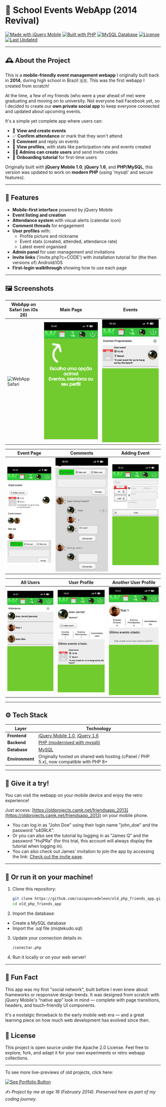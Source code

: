 # 📅 School Events WebApp (2014 Revival)

[![Made with jQuery Mobile](https://img.shields.io/badge/Made%20with-jQuery%20Mobile-0769AD?logo=jquery&logoColor=white)](https://jquerymobile.com/)
[![Built with PHP](https://img.shields.io/badge/Built%20with-PHP-777BB4?logo=php&logoColor=white)](https://www.php.net/)
[![MySQL Database](https://img.shields.io/badge/Database-MySQL-4479A1?logo=mysql&logoColor=white)](https://www.mysql.com/)
[![License](https://img.shields.io/badge/License-MIT-green.svg)](LICENSE)
[![Last Updated](https://img.shields.io/badge/Updated-2025-blue.svg)](#)

---

## 🕰️ About the Project

This is a **mobile-friendly event management webapp** I originally built back in **2014**, during high school in Brazil 🇧🇷. This was the first webapp I created from scratch!

At the time, a few of my friends (who were a year ahead of me) were graduating and moving on to university. Not everyone had Facebook yet, so I decided to create our **own private social app** to keep everyone connected and updated about upcoming events.

It's a simple yet complete app where users can:
- 📆 **View and create events**  
- ✅ **Confirm attendance** or mark that they won't attend  
- 💬 **Comment** and reply on events  
- 👥 **View profiles**, with stats like participation rate and events created  
- 🧑‍💻 **Admins can create users** and send invite codes  
- 🧭 **Onboarding tutorial** for first-time users  

Originally built with **jQuery Mobile 1.0**, **jQuery 1.6**, and **PHP/MySQL**, this version was updated to work on **modern PHP** (using 'mysqli' and secure features).

---

## 📱 Features

- **Mobile-first interface** powered by jQuery Mobile  
- **Event listing and creation**
- **Attendance system** with visual alerts (calendar icon)  
- **Comment threads** for engagement  
- **User profiles** with:
  - Profile picture and nickname  
  - Event stats (created, attended, attendance rate)  
  - Latest event organised  
- **Admin panel** for user management and invitations  
- **Invite links** ('invite.php?c=CODE') with installation tutorial for (the then versions of) Android/iOS  
- **First-login walkthrough** showing how to use each page  

---

## 🖼️ Screenshots

| WebApp on Safari (on iOs 26) | Main Page | Events |
|------------|---------|------------|
| ![WebApp Safari](screenshots/webapp_safari.PNG) | ![Main Page](screenshots/main_page.PNG) | ![Events](screenshots/events.PNG) |  |

| Event Page | Comments | Adding Event |
|---------------|-----------|-----------|
| ![Event Page](screenshots/event_page.PNG) | ![Comments](screenshots/comment_section_event_page.PNG) | ![Add Event](screenshots/adding_new_event.PNG) |

| All Users | User Profile | Another User Profile |
|---------------|-----------------------|------------------|
| ![All Users](screenshots/all_users.PNG) | ![User Profile](screenshots/user_profile.PNG) | ![Another Profile](screenshots/another_user_profile.PNG) |

---

## ⚙️ Tech Stack

| Layer | Technology |
|-------|-------------|
| **Frontend** | [jQuery Mobile 1.0](https://jquerymobile.com/), [jQuery 1.6](https://jquery.com/) |
| **Backend** | [PHP (modernised with mysqli)](https://www.php.net/) |
| **Database** | [MySQL](https://www.mysql.com/) |
| **Environment** | Originally hosted on shared web hosting (cPanel / PHP 5.x), now compatible with PHP 8+ |

---

## 📱 Give it a try!
You can visit the webapp on your mobile device and enjoy the retro experience!

Just access: [https://oldprojects.camk.net/friendsapp_2013](https://oldprojects.camk.net/friendsapp_2013) on your mobile phone.

* You can log in as "John Doe" using their login name "john_doe" and the password "s40RLK".
* Or you can also see the tutorial by logging in as "James Q" and the password "HvjPRa" (for this trial, this account will always display the tutorial when logging in).
* You can also check out James' invitation to join the app by accessing the link: [Check out the invite page](https://oldprojects.camk.net/friendsapp_2013/invite.php?c=vtHsGXQJC9).

---

## 🚀 Or run it on your machine!

1. Clone this repository:
   ```bash
   git clone https://github.com/caioponcedeleon/old_php_friends_app.git
   cd old_php_friends_app

2. Import the database:

- Create a MySQL database
- Import the .sql file (miqtekudo.sql)

3. Update your connection details in:
   ```bash
   /conectar.php

4. Run it locally or on your web server!

---

## 🧠 Fun Fact

This app was my first "social network", built before I even knew about frameworks or responsive design trends. It was designed from scratch with jQuery Mobile's “native app” look in mind — complete with page transitions, headers, and touch-friendly UI components.

It's a nostalgic throwback to the early mobile web era — and a great learning piece on how much web development has evolved since then.

## 🪪 License

This project is open source under the Apache 2.0 License.
Feel free to explore, fork, and adapt it for your own experiments or retro webapp collections.

---

To see more live-previews of old projects, click here:

<a href="https://oldprojects.camk.net/" target="_blank"><img src="https://oldprojects.camk.net/visitas.php?img=en&ind=Gh_FriendsApp" alt="See Portfolio Button" style="cursor: pointer;" width="200" /></a>


✍️ *Project by me at age 16 (February 2014). Preserved here as part of my coding journey.*

